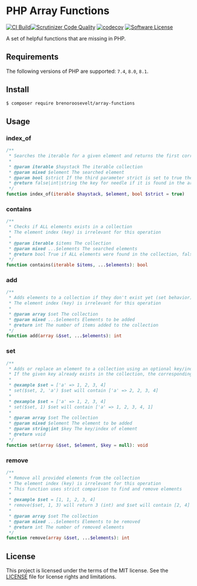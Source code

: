 # PHP Array Functions

[![CI Build](https://github.com/brenoroosevelt/php-array-functions/actions/workflows/run-tests.yml/badge.svg)](https://github.com/brenoroosevelt/php-array-functions/actions/workflows/run-tests.yml)[![Scrutinizer Code Quality](https://scrutinizer-ci.com/g/brenoroosevelt/php-array-functions/badges/quality-score.png?b=main)](https://scrutinizer-ci.com/g/brenoroosevelt/php-array-functions/?branch=main)
[![codecov](https://codecov.io/gh/brenoroosevelt/php-array-functions/branch/main/graph/badge.svg?token=S1QBA18IBX)](https://codecov.io/gh/brenoroosevelt/php-array-functions)
[![Software License](https://img.shields.io/badge/license-MIT-brightgreen.svg?style=flat)](LICENSE.md)

A set of helpful functions that are missing in PHP.

## Requirements

The following versions of PHP are supported: `7.4`, `8.0`, `8.1`.

## Install

```bash
$ composer require brenoroosevelt/array-functions
```

## Usage

### index_of
```php
/**
 * Searches the iterable for a given element and returns the first corresponding key (index) if successful
 *
 * @param iterable $haystack The iterable collection
 * @param mixed $element The searched element
 * @param bool $strict If the third parameter strict is set to true then will also check the types of the needle
 * @return false|int|string the key for needle if it is found in the array, false otherwise.
 */
function index_of(iterable $haystack, $element, bool $strict = true)
```

### contains
```php
/**
 * Checks if ALL elements exists in a collection
 * The element index (key) is irrelevant for this operation
 *
 * @param iterable $items The collection
 * @param mixed ...$elements The searched elements
 * @return bool True if ALL elements were found in the collection, false otherwise
 */
function contains(iterable $items, ...$elements): bool
```

### add
```php
/**
 * Adds elements to a collection if they don't exist yet (set behavior).
 * The element index (key) is irrelevant for this operation
 * 
 * @param array $set The collection
 * @param mixed ...$elements Elements to be added
 * @return int The number of items added to the collection
 */
function add(array &$set, ...$elements): int
```

### set
```php
/**
 * Adds or replace an element to a collection using an optional key/index.
 * If the given key already exists in the collection, the corresponding value will be replaced by the element
 *
 * @example $set = ['a' => 1, 2, 3, 4]
 * set($set, 2, 'a') $set will contain ['a' => 2, 2, 3, 4]
 *
 * @example $set = ['a' => 1, 2, 3, 4]
 * set($set, 1) $set will contain ['a' => 1, 2, 3, 4, 1]
 *
 * @param array $set The collection
 * @param mixed $element The element to be added
 * @param string|int $key The key/index of element
 * @return void
 */
function set(array &$set, $element, $key = null): void
```

### remove
```php
/**
 * Remove all provided elements from the collection
 * The element index (key) is irrelevant for this operation
 * This function uses strict comparison to find and remove elements
 *
 * @example $set = [1, 1, 2, 3, 4]
 * remove($set, 1, 3) will return 3 (int) and $set will contain [2, 4]
 * 
 * @param array $set The collection
 * @param mixed ...$elements Elements to be removed
 * @return int The number of removed elements
 */
function remove(array &$set, ...$elements): int
```

## License

This project is licensed under the terms of the MIT license. See the [LICENSE](LICENSE.md) file for license rights and limitations.
